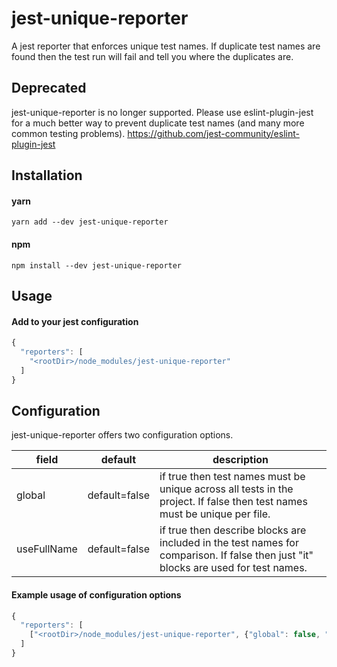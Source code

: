# jest-unique-reporter
A jest reporter that enforces unique test names.
If duplicate test names are found then the test run will fail and tell you where the duplicates are.

## Deprecated

jest-unique-reporter is no longer supported. Please use eslint-plugin-jest for a much better way to prevent duplicate test names (and many more common testing problems). https://github.com/jest-community/eslint-plugin-jest

## Installation

#### yarn
```shell
yarn add --dev jest-unique-reporter
```

#### npm
```shell
npm install --dev jest-unique-reporter
```

## Usage

#### Add to your jest configuration
```javascript
{
  "reporters": [
    "<rootDir>/node_modules/jest-unique-reporter"
  ]
}
```

## Configuration
jest-unique-reporter offers two configuration options.

|field|default|description|
|---|---|---|
|global|default=false|if true then test names must be unique across all tests in the project. If false then test names must be unique per file.|
|useFullName|default=false|if true then describe blocks are included in the test names for comparison. If false then just "it" blocks are used for test names.|

#### Example usage of configuration options
```javascript
{
  "reporters": [
    ["<rootDir>/node_modules/jest-unique-reporter", {"global": false, "useFullName": false}]
  ]
}
```
